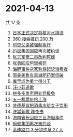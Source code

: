 # 2021-04-13

共 17 条

<!-- BEGIN ZHIHUSEARCH -->
<!-- 最后更新时间 Tue Apr 13 2021 14:02:49 GMT+0800 (China Standard Time) -->
1. [日本正式决定将核污水排海](https://www.zhihu.com/search?q=日本核污水)
1. [360 搜索被罚 200 万](https://www.zhihu.com/search?q=360搜索)
1. [何炅父亲被强制执行](https://www.zhihu.com/search?q=何炅父亲)
1. [蚂蚁集团回应再次被约谈](https://www.zhihu.com/search?q=蚂蚁集团)
1. [张志军案二审改判死缓](https://www.zhihu.com/search?q=张志军案)
1. [张勇回应阿里被罚](https://www.zhihu.com/search?q=阿里巴巴被罚)
1. [海胆事件店家称将起诉消费者](https://www.zhihu.com/search?q=三亚海胆)
1. [郭美美售有毒减肥药案侦破](https://www.zhihu.com/search?q=郭美美)
1. [库里成为勇士得分王](https://www.zhihu.com/search?q=库里)
1. [汪小菲道歉](https://www.zhihu.com/search?q=汪小菲)
1. [拼多多发声明处罚极兔](https://www.zhihu.com/search?q=极兔)
1. [五一机票价格上涨](https://www.zhihu.com/search?q=五一机票)
1. [肯德基误把消毒水给女子饮用](https://www.zhihu.com/search?q=肯德基消毒水)
1. [许嵩新歌 昨夜书](https://www.zhihu.com/search?q=昨夜书)
1. [海南省长回应三亚海胆事件](https://www.zhihu.com/search?q=三亚海胆)
1. [蚂蚁集团再次被约谈](https://www.zhihu.com/search?q=蚂蚁集团)
1. [高速路口 3 分钟违章 27 人](https://www.zhihu.com/search?q=佛山高速)
<!-- END ZHIHUSEARCH -->
